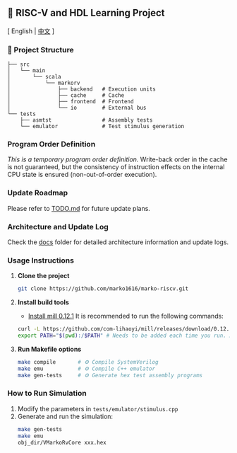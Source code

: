 ## 🚀 RISC-V and HDL Learning Project

\[ English | [中文](README_zh.md) \]

### 📂 Project Structure
```
├── src
│   └── main
│       └── scala
│           └── markorv
│               ├── backend   # Execution units
│               ├── cache     # Cache
│               ├── frontend  # Frontend
│               └── io        # External bus
└── tests
    ├── asmtst                # Assembly tests
    └── emulator              # Test stimulus generation
```

### Program Order Definition
*This is a temporary program order definition.* Write-back order in the cache is not guaranteed, but the consistency of instruction effects on the internal CPU state is ensured (non-out-of-order execution).

### Update Roadmap
Please refer to [TODO.md](./TODO.md) for future update plans.

### Architecture and Update Log
Check the [docs](./docs) folder for detailed architecture information and update logs.

### Usage Instructions
1. **Clone the project**
    ```bash
    git clone https://github.com/marko1616/marko-riscv.git
    ```

2. **Install build tools**
    - [Install mill 0.12.1](https://mill-build.org/mill/0.12.1/index.html)
    It is recommended to run the following commands:
    ```bash
    curl -L https://github.com/com-lihaoyi/mill/releases/download/0.12.1/0.12.1 > mill && chmod +x mill
    export PATH="$(pwd):/$PATH" # Needs to be added each time you run. Alternatively, modify your bashrc.
    ```

3. **Run Makefile options**
    ```bash
    make compile       # ⚙️ Compile SystemVerilog
    make emu           # ⚙️ Compile C++ emulator
    make gen-tests     # ⚙️ Generate hex test assembly programs
    ```

### How to Run Simulation
1. Modify the parameters in `tests/emulator/stimulus.cpp`
2. Generate and run the simulation:
    ```bash
    make gen-tests
    make emu
    obj_dir/VMarkoRvCore xxx.hex
    ```